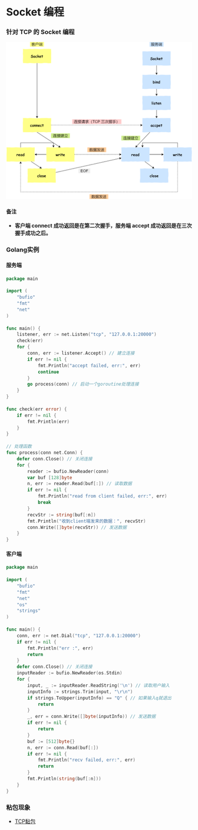 # Socket 编程

### 针对 TCP 的 Socket 编程

![](./img/针对TCP的Socket编程.png)

#### 备注

- **客户端 connect 成功返回是在第二次握手，服务端 accept 成功返回是在三次握手成功之后。**



### Golang实例

#### 服务端

```go
package main

import (
	"bufio"
	"fmt"
	"net"
)

func main() {
	listener, err := net.Listen("tcp", "127.0.0.1:20000")
	check(err)
	for {
		conn, err := listener.Accept() // 建立连接
		if err != nil {
			fmt.Println("accept failed, err:", err)
			continue
		}
		go process(conn) // 启动一个goroutine处理连接
	}
}

func check(err error) {
	if err != nil {
		fmt.Println(err)
	}
}

// 处理函数
func process(conn net.Conn) {
	defer conn.Close() // 关闭连接
	for {
		reader := bufio.NewReader(conn)
		var buf [128]byte
		n, err := reader.Read(buf[:]) // 读取数据
		if err != nil {
			fmt.Println("read from client failed, err:", err)
			break
		}
		recvStr := string(buf[:n])
		fmt.Println("收到client端发来的数据：", recvStr)
		conn.Write([]byte(recvStr)) // 发送数据
	}
}
```

#### 客户端

```go
package main

import (
	"bufio"
	"fmt"
	"net"
	"os"
	"strings"
)

func main() {
	conn, err := net.Dial("tcp", "127.0.0.1:20000")
	if err != nil {
		fmt.Println("err :", err)
		return
	}
	defer conn.Close() // 关闭连接
	inputReader := bufio.NewReader(os.Stdin)
	for {
		input, _ := inputReader.ReadString('\n') // 读取用户输入
		inputInfo := strings.Trim(input, "\r\n")
		if strings.ToUpper(inputInfo) == "Q" { // 如果输入q就退出
			return
		}
		_, err = conn.Write([]byte(inputInfo)) // 发送数据
		if err != nil {
			return
		}
		buf := [512]byte{}
		n, err := conn.Read(buf[:])
		if err != nil {
			fmt.Println("recv failed, err:", err)
			return
		}
		fmt.Println(string(buf[:n]))
	}
}

```

### 粘包现象

- [TCP黏包](http://www.topgoer.com/网络编程/socket编程/TCP黏包.html)